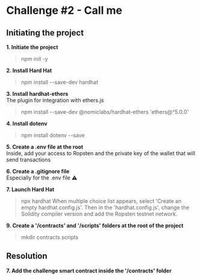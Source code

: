 # Challenge #2 - Call me

## Initiating the project

**1. Initiate the project**
> npm init -y

**2. Install Hard Hat**
> npm install --save-dev hardhat

**3. Install hardhat-ethers**  
The plugin for integration with ethers.js
> npm install --save-dev @nomiclabs/hardhat-ethers 'ethers@^5.0.0' 

**4. Install dotenv**
> npm install dotenv --save

**5. Create a .env file at the root**  
Inside, add your access to Ropsten and the private key of the wallet that will send transactions

**6. Create a .gitignore file**  
Especially for the .env file ⚠️

**7. Launch Hard Hat**  
> npx hardhat
When multiple choice list appears, select 'Create an empty hardhat.config.js'. Then in the 'hardhat.config.js', change the Solidity compiler version and add the Ropsten testnet network.

**9. Create a '/contracts' and '/scripts' folders at the root of the project**
> mkdir contracts scripts

## Resolution

**7. Add the challenge smart contract inside the '/contracts' folder**